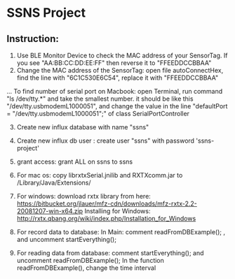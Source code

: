 # SSNS Project

## Instruction:

1. Use BLE Monitor Device to check the MAC address of your SensorTag. If you see "AA:BB:CC:DD:EE:FF" then reverse it to "FFEEDDCCBBAA"
2. Change the MAC address of the SensorTag: open file autoConnectHex, find the line with "6C1C530E6C54", replace it with "FFEEDDCCBBAA"



... To find number of serial port on Macbook: open Terminal, run command "ls /dev/tty.*" and take the smallest number.
it should be like this "/dev/tty.usbmodemL1000051", and change the value in the line "defaultPort = "/dev/tty.usbmodemL1000051";" of class SerialPortController



3. Create new influx database with name "ssns"
4. Create new influx db user : create user "ssns" with password 'ssns-project'
5. grant access: grant ALL on ssns to ssns


6. For mac os: copy librxtxSerial.jnilib and RXTXcomm.jar to /Library/Java/Extensions/
7. For windows: download rxtx library from here: https://bitbucket.org/jlauer/mfz-cdn/downloads/mfz-rxtx-2.2-20081207-win-x64.zip
Installing for Windows: http://rxtx.qbang.org/wiki/index.php/Installation_for_Windows


8. For record data to database: In Main: comment readFromDBExample(); , and uncomment startEverything();


9. For reading data from database: comment startEverything(); and uncomment readFromDBExample();
In the function readFromDBExample(), change the time interval